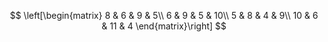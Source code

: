 $$
    \left[\begin{matrix}
        8 & 6 & 9 & 5\\
        6 & 9 & 5 & 10\\
        5 & 8 & 4 & 9\\
        10 & 6 & 11 & 4
    \end{matrix}\right]
$$
